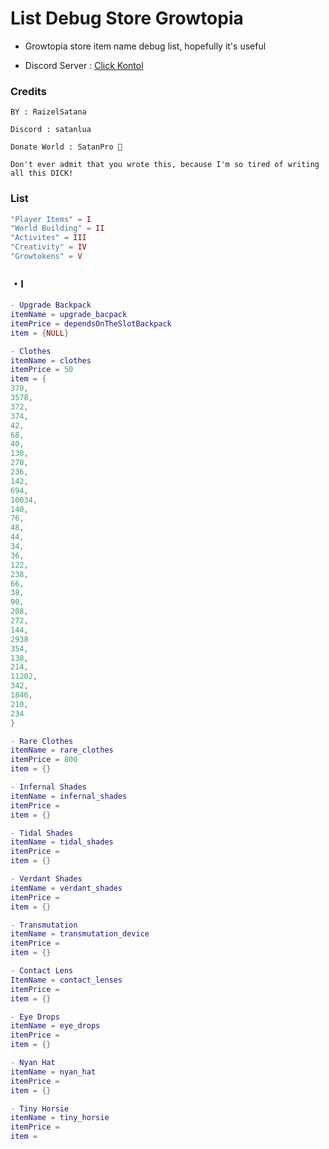 # List Debug Store Growtopia
- Growtopia store item name debug list, hopefully it's useful

- Discord Server : [Click Kontol](
https://discord.com/invite/mXUZ7Fj49u) 

### Credits

```
BY : RaizelSatana

Discord : satanlua

Donate World : SatanPro 🗿

Don't ever admit that you wrote this, because I'm so tired of writing all this DICK!
```

### List 
```lua
"Player Items" = I
"World Building" = II
"Activites" = III
"Creativity" = IV
"Growtokens" = V
```

### ・I

```lua
- Upgrade Backpack
itemName = upgrade_bacpack
itemPrice = dependsOnTheSlotBackpack
item = {NULL}

- Clothes
itemName = clothes
itemPrice = 50
item = {
370,
3578,
372,
374,
42,
68,
40,
130,
270,
236,
142,
694,
10034,
140,
76,
48,
44,
34,
36,
122,
238,
66,
38,
90,
208,
272,
144,
2938
354,
138,
214,
11202,
342,
1846,
210,
234
}

- Rare Clothes
itemName = rare_clothes
itemPrice = 800
item = {}

- Infernal Shades
itemName = infernal_shades
itemPrice = 
item = {}

- Tidal Shades
itemName = tidal_shades
itemPrice =
item = {}

- Verdant Shades
itemName = verdant_shades
itemPrice = 
item = {}

- Transmutation
itemName = transmutation_device
itemPrice =
item = {}

- Contact Lens
ItemName = contact_lenses
itemPrice = 
item = {}

- Eye Drops
itemName = eye_drops
itemPrice = 
item = {}

- Nyan Hat
itemName = nyan_hat
itemPrice =
item = {}

- Tiny Horsie
itemName = tiny_horsie
itemPrice =
item =
```
